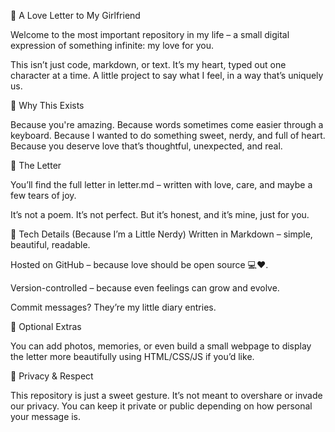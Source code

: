💖 A Love Letter to My Girlfriend

Welcome to the most important repository in my life – a small digital expression of something infinite: my love for you.

This isn’t just code, markdown, or text. It’s my heart, typed out one character at a time. A little project to say what I feel, in a way that’s uniquely us.


🌹 Why This Exists

Because you're amazing. Because words sometimes come easier through a keyboard. Because I wanted to do something sweet, nerdy, and full of heart. Because you deserve love that’s thoughtful, unexpected, and real.


💌 The Letter

You’ll find the full letter in letter.md – written with love, care, and maybe a few tears of joy.

It’s not a poem. It’s not perfect. But it’s honest, and it’s mine, just for you.


🧠 Tech Details (Because I’m a Little Nerdy)
Written in Markdown – simple, beautiful, readable.

Hosted on GitHub – because love should be open source 💻❤️.

Version-controlled – because even feelings can grow and evolve.

Commit messages? They’re my little diary entries.


📸 Optional Extras

You can add photos, memories, or even build a small webpage to display the letter more beautifully using HTML/CSS/JS if you’d like.


🔐 Privacy & Respect

This repository is just a sweet gesture. It’s not meant to overshare or invade our privacy. You can keep it private or public depending on how personal your message is.
